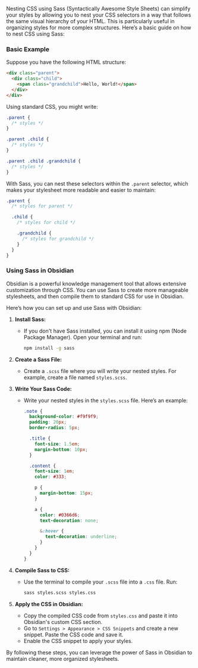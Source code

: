 Nesting CSS using Sass (Syntactically Awesome Style Sheets) can simplify your styles by allowing you to nest your CSS selectors in a way that follows the same visual hierarchy of your HTML. This is particularly useful in organizing styles for more complex structures. Here’s a basic guide on how to nest CSS using Sass:

### Basic Example

Suppose you have the following HTML structure:

```html
<div class="parent">
  <div class="child">
    <span class="grandchild">Hello, World!</span>
  </div>
</div>
```

Using standard CSS, you might write:

```css
.parent {
  /* styles */
}

.parent .child {
  /* styles */
}

.parent .child .grandchild {
  /* styles */
}
```

With Sass, you can nest these selectors within the `.parent` selector, which makes your stylesheet more readable and easier to maintain:

```scss
.parent {
  /* styles for parent */

  .child {
    /* styles for child */

    .grandchild {
      /* styles for grandchild */
    }
  }
}
```

### Using Sass in Obsidian

Obsidian is a powerful knowledge management tool that allows extensive customization through CSS. You can use Sass to create more manageable stylesheets, and then compile them to standard CSS for use in Obsidian.

Here’s how you can set up and use Sass with Obsidian:

1. **Install Sass:**
   - If you don't have Sass installed, you can install it using npm (Node Package Manager). Open your terminal and run:
     ```bash
     npm install -g sass
     ```

2. **Create a Sass File:**
   - Create a `.scss` file where you will write your nested styles. For example, create a file named `styles.scss`.

3. **Write Your Sass Code:**
   - Write your nested styles in the `styles.scss` file. Here’s an example:
     ```scss
     .note {
       background-color: #f9f9f9;
       padding: 20px;
       border-radius: 5px;

       .title {
         font-size: 1.5em;
         margin-bottom: 10px;
       }

       .content {
         font-size: 1em;
         color: #333;

         p {
           margin-bottom: 15px;
         }

         a {
           color: #0366d6;
           text-decoration: none;

           &:hover {
             text-decoration: underline;
           }
         }
       }
     }
     ```

4. **Compile Sass to CSS:**
   - Use the terminal to compile your `.scss` file into a `.css` file. Run:
     ```bash
     sass styles.scss styles.css
     ```

5. **Apply the CSS in Obsidian:**
   - Copy the compiled CSS code from `styles.css` and paste it into Obsidian's custom CSS section.
   - Go to `Settings > Appearance > CSS Snippets` and create a new snippet. Paste the CSS code and save it.
   - Enable the CSS snippet to apply your styles.

By following these steps, you can leverage the power of Sass in Obsidian to maintain cleaner, more organized stylesheets.